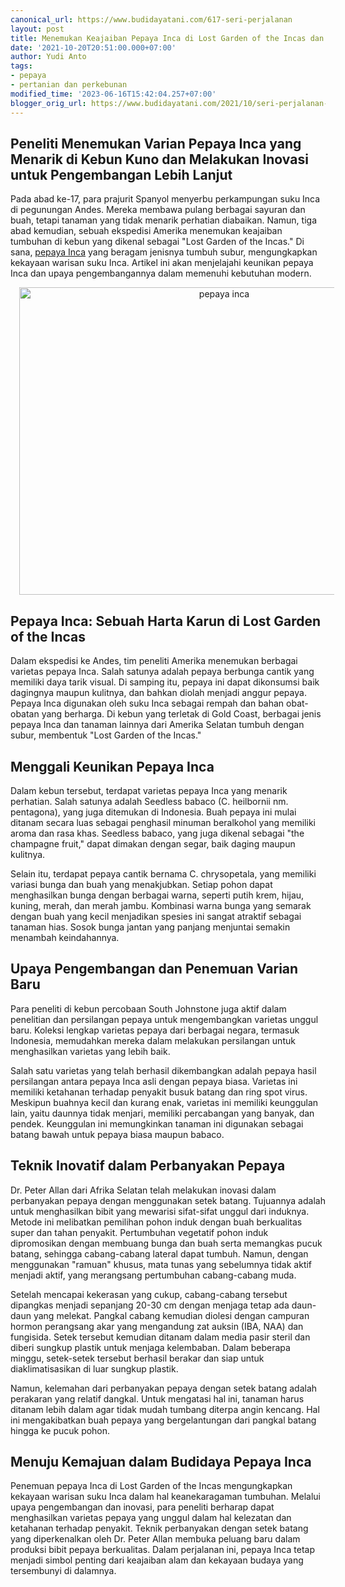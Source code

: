 ```yaml
---
canonical_url: https://www.budidayatani.com/617-seri-perjalanan
layout: post
title: Menemukan Keajaiban Pepaya Inca di Lost Garden of the Incas dan Upaya Pengembangannya
date: '2021-10-20T20:51:00.000+07:00'
author: Yudi Anto
tags:
- pepaya
- pertanian dan perkebunan
modified_time: '2023-06-16T15:42:04.257+07:00'
blogger_orig_url: https://www.budidayatani.com/2021/10/seri-perjalanan-australia-dari-inca.html
---
```


<h2>Peneliti Menemukan Varian Pepaya Inca yang Menarik di Kebun Kuno dan Melakukan Inovasi untuk Pengembangan Lebih Lanjut</h2><p>Pada abad ke-17, para prajurit Spanyol menyerbu perkampungan suku Inca di pegunungan Andes. Mereka membawa pulang berbagai sayuran dan buah, tetapi tanaman yang tidak menarik perhatian diabaikan. Namun, tiga abad kemudian, sebuah ekspedisi Amerika menemukan keajaiban tumbuhan di kebun yang dikenal sebagai "Lost Garden of the Incas." Di sana, <a href="https://www.budidayatani.com/search/label/pepaya">pepaya Inca</a> yang beragam jenisnya tumbuh subur, mengungkapkan kekayaan warisan suku Inca. Artikel ini akan menjelajahi keunikan pepaya Inca dan upaya pengembangannya dalam memenuhi kebutuhan modern.</p><div class="separator" style="clear: both; text-align: center;"><a href="https://blogger.googleusercontent.com/img/b/R29vZ2xl/AVvXsEgg-Yggd7GGcfy-uLvyJk83HMou67Ukwkvby5pqFxOazQJFFa39E1ZDvVTjmOeKaLsxKKHJNahSWyCpbucpGO6Ukrbr3lqMR64N2I0i30jFA8cd3Xc3Z35-jB7bckvQDdkH--RPqecad_YmWxj4yTj8RMd7q74I1kChm5-weIsB7ZHXaLm9kwAnfnj_oA/s1559/pepaya.jpg" imageanchor="1" style="margin-left: 1em; margin-right: 1em;"><img alt="pepaya inca" border="0" data-original-height="1200" data-original-width="1559" height="492" src="https://blogger.googleusercontent.com/img/b/R29vZ2xl/AVvXsEgg-Yggd7GGcfy-uLvyJk83HMou67Ukwkvby5pqFxOazQJFFa39E1ZDvVTjmOeKaLsxKKHJNahSWyCpbucpGO6Ukrbr3lqMR64N2I0i30jFA8cd3Xc3Z35-jB7bckvQDdkH--RPqecad_YmWxj4yTj8RMd7q74I1kChm5-weIsB7ZHXaLm9kwAnfnj_oA/w640-h492/pepaya.jpg" width="640" /></a></div><h2>Pepaya Inca: Sebuah Harta Karun di Lost Garden of the Incas</h2><p>Dalam ekspedisi ke Andes, tim peneliti Amerika menemukan berbagai varietas pepaya Inca. Salah satunya adalah pepaya berbunga cantik yang memiliki daya tarik visual. Di samping itu, pepaya ini dapat dikonsumsi baik dagingnya maupun kulitnya, dan bahkan diolah menjadi anggur pepaya. Pepaya Inca digunakan oleh suku Inca sebagai rempah dan bahan obat-obatan yang berharga. Di kebun yang terletak di Gold Coast, berbagai jenis pepaya Inca dan tanaman lainnya dari Amerika Selatan tumbuh dengan subur, membentuk "Lost Garden of the Incas."</p><h2>Menggali Keunikan Pepaya Inca</h2><p>Dalam kebun tersebut, terdapat varietas pepaya Inca yang menarik perhatian. Salah satunya adalah Seedless babaco (C. heilbornii nm. pentagona), yang juga ditemukan di Indonesia. Buah pepaya ini mulai ditanam secara luas sebagai penghasil minuman beralkohol yang memiliki aroma dan rasa khas. Seedless babaco, yang juga dikenal sebagai "the champagne fruit," dapat dimakan dengan segar, baik daging maupun kulitnya.</p><p>Selain itu, terdapat pepaya cantik bernama C. chrysopetala, yang memiliki variasi bunga dan buah yang menakjubkan. Setiap pohon dapat menghasilkan bunga dengan berbagai warna, seperti putih krem, hijau, kuning, merah, dan merah jambu. Kombinasi warna bunga yang semarak dengan buah yang kecil menjadikan spesies ini sangat atraktif sebagai tanaman hias. Sosok bunga jantan yang panjang menjuntai semakin menambah keindahannya.</p><h2>Upaya Pengembangan dan Penemuan Varian Baru</h2><p>Para peneliti di kebun percobaan South Johnstone juga aktif dalam penelitian dan persilangan pepaya untuk mengembangkan varietas unggul baru. Koleksi lengkap varietas pepaya dari berbagai negara, termasuk Indonesia, memudahkan mereka dalam melakukan persilangan untuk menghasilkan varietas yang lebih baik.</p><p>Salah satu varietas yang telah berhasil dikembangkan adalah pepaya hasil persilangan antara pepaya Inca asli dengan pepaya biasa. Varietas ini memiliki ketahanan terhadap penyakit busuk batang dan ring spot virus. Meskipun buahnya kecil dan kurang enak, varietas ini memiliki keunggulan lain, yaitu daunnya tidak menjari, memiliki percabangan yang banyak, dan pendek. Keunggulan ini memungkinkan tanaman ini digunakan sebagai batang bawah untuk pepaya biasa maupun babaco.</p><h2>Teknik Inovatif dalam Perbanyakan Pepaya</h2><p>Dr. Peter Allan dari Afrika Selatan telah melakukan inovasi dalam perbanyakan pepaya dengan menggunakan setek batang. Tujuannya adalah untuk menghasilkan bibit yang mewarisi sifat-sifat unggul dari induknya. Metode ini melibatkan pemilihan pohon induk dengan buah berkualitas super dan tahan penyakit. Pertumbuhan vegetatif pohon induk dipromosikan dengan membuang bunga dan buah serta memangkas pucuk batang, sehingga cabang-cabang lateral dapat tumbuh. Namun, dengan menggunakan "ramuan" khusus, mata tunas yang sebelumnya tidak aktif menjadi aktif, yang merangsang pertumbuhan cabang-cabang muda.</p><p>Setelah mencapai kekerasan yang cukup, cabang-cabang tersebut dipangkas menjadi sepanjang 20-30 cm dengan menjaga tetap ada daun-daun yang melekat. Pangkal cabang kemudian diolesi dengan campuran hormon perangsang akar yang mengandung zat auksin (IBA, NAA) dan fungisida. Setek tersebut kemudian ditanam dalam media pasir steril dan diberi sungkup plastik untuk menjaga kelembaban. Dalam beberapa minggu, setek-setek tersebut berhasil berakar dan siap untuk diaklimatisasikan di luar sungkup plastik.</p><p>Namun, kelemahan dari perbanyakan pepaya dengan setek batang adalah perakaran yang relatif dangkal. Untuk mengatasi hal ini, tanaman harus ditanam lebih dalam agar tidak mudah tumbang diterpa angin kencang. Hal ini mengakibatkan buah pepaya yang bergelantungan dari pangkal batang hingga ke pucuk pohon.</p><h2>Menuju Kemajuan dalam Budidaya Pepaya Inca</h2><p>Penemuan pepaya Inca di Lost Garden of the Incas mengungkapkan kekayaan warisan suku Inca dalam hal keanekaragaman tumbuhan. Melalui upaya pengembangan dan inovasi, para peneliti berharap dapat menghasilkan varietas pepaya yang unggul dalam hal kelezatan dan ketahanan terhadap penyakit. Teknik perbanyakan dengan setek batang yang diperkenalkan oleh Dr. Peter Allan membuka peluang baru dalam produksi bibit pepaya berkualitas. Dalam perjalanan ini, pepaya Inca tetap menjadi simbol penting dari keajaiban alam dan kekayaan budaya yang tersembunyi di dalamnya.</p>